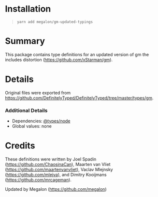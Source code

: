 # Installation

> `yarn add megalon/gm-updated-typings`

# Summary

This package contains type definitions for an updated version of gm the includes distortion (https://github.com/xStarman/gm).

# Details

Original files were exported from https://github.com/DefinitelyTyped/DefinitelyTyped/tree/master/types/gm.

### Additional Details

- Dependencies: [@types/node](https://npmjs.com/package/@types/node)
- Global values: none

# Credits

These definitions were written by Joel Spadin (https://github.com/ChaosinaCan), Maarten van Vliet (https://github.com/maartenvanvliet), Vaclav Mlejnsky (https://github.com/mlejva), and Dimitry Kooijmans (https://github.com/mrcageman).

Updated by Megalon (https://github.com/megalon)
